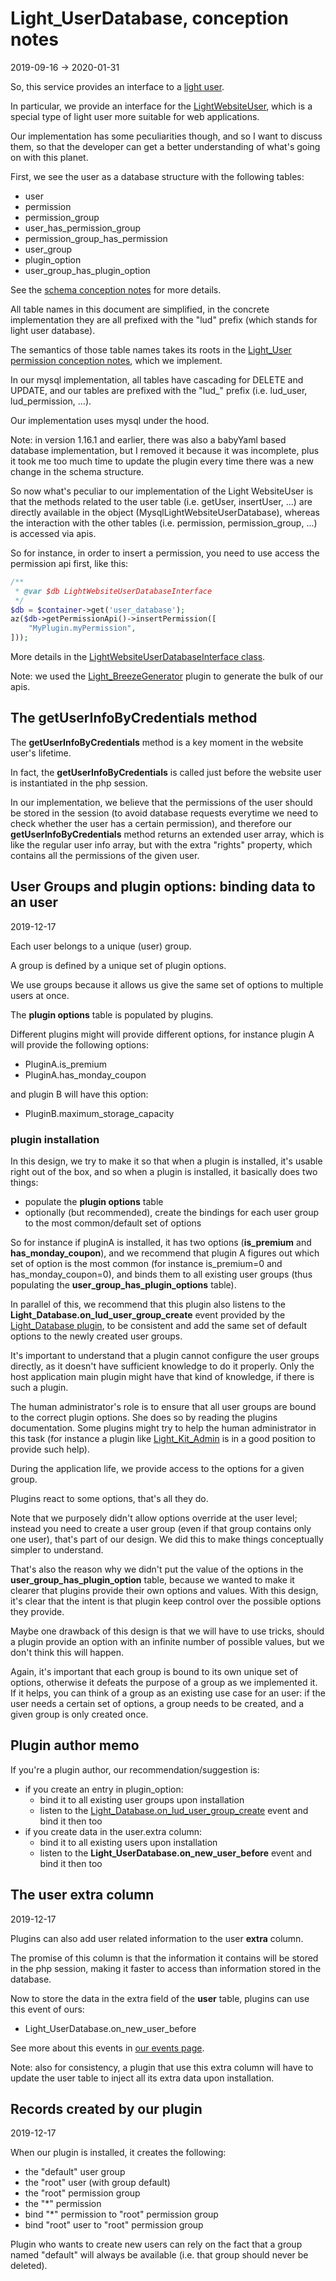 Light_UserDatabase, conception notes
===================
2019-09-16 -> 2020-01-31



So, this service provides an interface to a [light user](https://github.com/lingtalfi/Light_User).


In particular, we provide an interface for the [LightWebsiteUser](https://github.com/lingtalfi/Light_User/blob/master/doc/api/Ling/Light_User/WebsiteLightUser.md), which is a special type of light user more suitable
for web applications.



Our implementation has some peculiarities though, and so I want to discuss them, so that the developer can get
a better understanding of what's going on with this planet.



First, we see the user as a database structure with the following tables:


- user
- permission
- permission_group
- user_has_permission_group
- permission_group_has_permission
- user_group
- plugin_option
- user_group_has_plugin_option



See the [schema conception notes](https://github.com/lingtalfi/Light_UserDatabase/blob/master/doc/pages/schema-conception-notes.md) for more details.

All table names in this document are simplified, in the concrete implementation they are all prefixed with the "lud" prefix (which stands for light user database).



The semantics of those table names takes its roots in the [Light_User permission conception notes](https://github.com/lingtalfi/Light_User/blob/master/doc/pages/permission-conception-notes.md),
which we implement.

In our mysql implementation, all tables have cascading for DELETE and UPDATE,
and our tables are prefixed with the "lud_" prefix (i.e. lud_user, lud_permission, ...).


Our implementation uses mysql under the hood.

Note: in version 1.16.1 and earlier, there was also a babyYaml based database implementation, 
but I removed it because it was incomplete, plus it took me too much time to update the plugin every time there was a new change in the schema structure.


So now what's peculiar to our implementation of the Light WebsiteUser is that the methods related to the 
user table (i.e. getUser, insertUser, ...) are directly available in the object (MysqlLightWebsiteUserDatabase), whereas the interaction
with the other tables (i.e. permission, permission_group, ...) is accessed via apis.

So for instance, in order to insert a permission, you need to use access the permission api first, like this:

```php
/**
 * @var $db LightWebsiteUserDatabaseInterface
 */
$db = $container->get('user_database');
az($db->getPermissionApi()->insertPermission([
    "MyPlugin.myPermission",
]));
```

More details in the [LightWebsiteUserDatabaseInterface class](https://github.com/lingtalfi/Light_UserDatabase/blob/master/doc/api/Ling/Light_UserDatabase/LightWebsiteUserDatabaseInterface.md).


Note: we used the [Light_BreezeGenerator](https://github.com/lingtalfi/Light_BreezeGenerator) plugin to generate the bulk of our apis.


 


The getUserInfoByCredentials method
--------------

The **getUserInfoByCredentials** method is a key moment in the website user's lifetime.

In fact, the **getUserInfoByCredentials** is called just before the website user is instantiated in the php session.

In our implementation, we believe that the permissions of the user should be stored in the session (to avoid database requests
everytime we need to check whether the user has a certain permission), and therefore
our **getUserInfoByCredentials** method returns an extended user array, which is like the regular user info array,
but with the extra "rights" property, which contains all the permissions of the given user.








User Groups and plugin options: binding data to an user
-----------------
2019-12-17

Each user belongs to a unique (user) group.

A group is defined by a unique set of plugin options.

We use groups because it allows us give the same set of options to multiple users at once.

The **plugin options** table is populated by plugins.

Different plugins might will provide different options, for instance plugin A will provide the following options:

- PluginA.is_premium 
- PluginA.has_monday_coupon

and plugin B will have this option:

- PluginB.maximum_storage_capacity



### plugin installation


In this design, we try to make it so that when a plugin is installed, it's usable right out of the box,
and so when a plugin is installed, it basically does two things:

- populate the **plugin options** table 
- optionally (but recommended), create the bindings for each user group to the most common/default set of options


So for instance if pluginA is installed, it has two options (**is_premium** and **has_monday_coupon**), and we recommend
that plugin A figures out which set of option is the most common (for instance is_premium=0 and has_monday_coupon=0),
and binds them to all existing user groups (thus populating the **user_group_has_plugin_options** table).

In parallel of this, we recommend that this plugin also listens to the **Light_Database.on_lud_user_group_create** event
provided by the [Light_Database plugin](https://github.com/lingtalfi/Light_Database), to be consistent and add the same set of default options to the newly created user groups.  


It's important to understand that a plugin cannot configure the user groups directly, as it doesn't have sufficient knowledge to do it properly.
Only the host application main plugin might have that kind of knowledge, if there is such a plugin.

The human administrator's role is to ensure that all user groups are bound to the correct plugin options. 
She does so by reading the plugins documentation.
Some plugins might try to help the human administrator in this task (for instance a plugin like [Light_Kit_Admin](https://github.com/lingtalfi/Light_Kit_Admin) is in a good position to provide such help). 


During the application life, we provide access to the options for a given group.

Plugins react to some options, that's all they do.

Note that we purposely didn't allow options override at the user level; instead you need to create a user group (even if that group contains only one user), that's part of our design.
We did this to make things conceptually simpler to understand.
 
That's also the reason why we didn't put the value of the options in the **user_group_has_plugin_option** table, because we wanted to make it clearer that plugins provide their own options and values.
With this design, it's clear that the intent is that plugin keep control over the possible options they provide.

Maybe one drawback of this design is that we will have to use tricks, should a plugin provide an option with an infinite number of possible values, but
we don't think this will happen.


Again, it's important that each group is bound to its own unique set of options, otherwise it defeats the purpose of a group as we implemented it.
If it helps, you can think of a group as an existing use case for an user: if the user needs a certain set of options, a group needs to be created,
and a given group is only created once.
 
 


Plugin author memo
---------------

If you're a plugin author, our recommendation/suggestion is:

- if you create an entry in plugin_option:
    - bind it to all existing user groups upon installation
    - listen to the [Light_Database.on_lud_user_group_create](https://github.com/lingtalfi/Light_Database/blob/master/personal/mydoc/pages/events.md) event and bind it then too
- if you create data in the user.extra column:
    - bind it to all existing users upon installation
    - listen to the **Light_UserDatabase.on_new_user_before** event and bind it then too


    


The user extra column
---------------
2019-12-17

Plugins can also add user related information to the user **extra** column.

The promise of this column is that the information it contains will be stored in the php session, making it faster to access than
information stored in the database.


Now to store the data in the extra field of the **user** table, plugins can use this event of ours:

- Light_UserDatabase.on_new_user_before

See more about this events in [our events page](https://github.com/lingtalfi/Light_UserDatabase/blob/master/personal/mydoc/pages/events.md).


Note: also for consistency, a plugin that use this extra column will have to update the user table to inject all its extra data upon installation. 





 
 
Records created by our plugin
-----------
2019-12-17


When our plugin is installed, it creates the following:

- the "default" user group
- the "root" user (with group default)
- the "root" permission group
- the "*" permission
- bind "*" permission to "root" permission group
- bind "root" user to "root" permission group


Plugin who wants to create new users can rely on the fact that a group named "default" will always be available (i.e. that group
should never be deleted).



